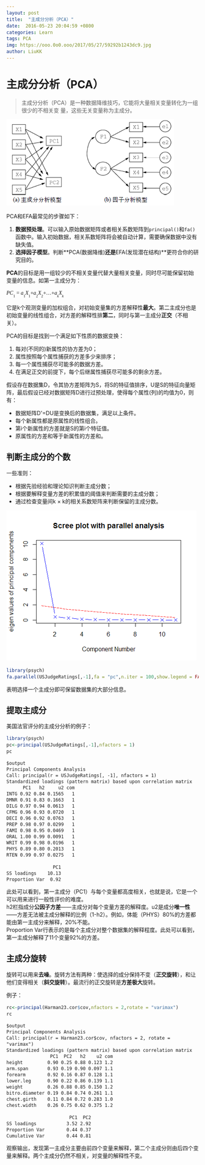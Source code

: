 ```yaml
---
layout: post
title:  "主成分分析（PCA）"
date:  2016-05-23 20:04:59 +0800
categories: Learn
tags: PCA
img: https://ooo.0o0.ooo/2017/05/27/59292b1243dc9.jpg
author: LiuKK
---
```


# 主成分分析（PCA）

>主成分分析（PCA）是一种数据降维技巧，它能将大量相关变量转化为一组很少的不相关变
量，这些无关变量称为主成分。

![image](https://raw.githubusercontent.com/Liubj2016/Liubj2016.github.io/master/images/PCA1.png)

PCA和EFA最常见的步骤如下：

1. **数据预处理**。可以输入原始数据矩阵或者相关系数矩阵到`principal()`和`fa()`函数中。输入初始数据，相关系数矩阵将会被自动计算，需要确保数据中没有缺失值。
2. **选择因子模型**。判断**PCA(数据降维)**还是**EFA(发现潜在结构)**更符合你的研究目的。

**PCA**的目标是用一组较少的不相关变量代替大量相关变量，同时尽可能保留初始变量的信息。如第一主成分为：

<span title='MathGene HTML' style='font-family:Times,Serif;font-size:100%'><i>P</i><i>C</i><sub><sub>1</sub></sub> = <i>a</i><sub><sub>1</sub></sub><i>X</i><sub><sub>1</sub></sub>+<i>a</i><sub><sub>2</sub></sub><i>X</i><sub><sub>2</sub></sub>+&#8230;+<i>a</i><sub><sub><i>k</i></sub></sub><i>X</i><sub><sub><i>k</i></sub></sub></span>

它是k个观测变量的加权组合，对初始变量集的方差解释性**最大**。第二主成分也是初始变量的线性组合，对方差的解释性排**第二**，同时与第一主成分**正交**（不相关）。

PCA的目标是找到一个满足如下性质的数据变换：

1. 每对(不同的)新属性的协方差为0；
2. 属性按照每个属性捕获的方差多少来排序；
3. 每一个属性捕获尽可能多的数据方差。
4. 在满足正交的前提下，每个后继属性捕获尽可能多的剩余方差。

假设存在数据集D，令其协方差矩阵为S，将S的特征值排序，U是S的特征向量矩阵，最后假设已经对数据矩阵D进行过预处理，使得每个属性(列)的均值为0，则有：

- 数据矩阵D'=DU是变换后的数据集，满足以上条件。
- 每个新属性都是原属性的线性组合。
- 第i个新属性的方差就是S的第i个特征值。
- 原属性的方差和等于新属性的方差和。


## 判断主成分的个数

一些准则：
- 根据先验经验和理论知识判断主成分数；
- 根据要解释变量方差的积累值的阈值来判断需要的主成分数；
- 通过检查变量间k × k的相关系数矩阵来判断保留的主成分数。

![image](https://raw.githubusercontent.com/Liubj2016/Liubj2016.github.io/master/images/PCA2.png)


```r
library(psych)
fa.parallel(USJudgeRatings[,-1],fa = "pc",n.iter = 100,show.legend = FALSE,main = "Scree plot with parallel analysis")
```
表明选择一个主成分即可保留数据集的大部分信息。

## 提取主成分

美国法官评分的主成分分析的例子：

```r
library(psych)
pc<-principal(USJudgeRatings[,-1],nfactors = 1)
pc
```

```
$output
Principal Components Analysis
Call: principal(r = USJudgeRatings[, -1], nfactors = 1)
Standardized loadings (pattern matrix) based upon correlation matrix
      PC1   h2     u2 com
INTG 0.92 0.84 0.1565   1
DMNR 0.91 0.83 0.1663   1
DILG 0.97 0.94 0.0613   1
CFMG 0.96 0.93 0.0720   1
DECI 0.96 0.92 0.0763   1
PREP 0.98 0.97 0.0299   1
FAMI 0.98 0.95 0.0469   1
ORAL 1.00 0.99 0.0091   1
WRIT 0.99 0.98 0.0196   1
PHYS 0.89 0.80 0.2013   1
RTEN 0.99 0.97 0.0275   1

                 PC1
SS loadings    10.13
Proportion Var  0.92
```

此处可以看到，第一主成分（PC1）与每个变量都高度相关，也就是说，它是一个可以用来进行一般性评价的难度。  
h2栏指成分**公因子方差**——主成分对每个变量方差的解释度。u2是成分**唯一性**——方差无法被主成分解释的比例（1-h2）。例如，体能（PHYS）80%的方差都能由第一主成分来解释，20%不能。  
Proportion Var行表示的是每个主成分对整个数据集的解释程度。此处可以看到，第一主成分解释了11个变量92%的方差。

## 主成分旋转
旋转可以用来**去噪**。旋转方法有两种：使选择的成分保持不变（**正交旋转**），和让他们变得相关（**斜交旋转**）。最流行的正交旋转是**方差极大**旋转。

例子：

```r
rc<-principal(Harman23.cor$cov,nfactors = 2,rotate = "varimax")
rc
```

```
$output
Principal Components Analysis
Call: principal(r = Harman23.cor$cov, nfactors = 2, rotate = "varimax")
Standardized loadings (pattern matrix) based upon correlation matrix
                PC1  PC2   h2    u2 com
height         0.90 0.25 0.88 0.123 1.2
arm.span       0.93 0.19 0.90 0.097 1.1
forearm        0.92 0.16 0.87 0.128 1.1
lower.leg      0.90 0.22 0.86 0.139 1.1
weight         0.26 0.88 0.85 0.150 1.2
bitro.diameter 0.19 0.84 0.74 0.261 1.1
chest.girth    0.11 0.84 0.72 0.283 1.0
chest.width    0.26 0.75 0.62 0.375 1.2

                       PC1  PC2
SS loadings           3.52 2.92
Proportion Var        0.44 0.37
Cumulative Var        0.44 0.81
```
观察输出，发现第一主成分主要由前四个变量来解释，第二个主成分则由后四个变量来解释。两个主成分仍然不相关，对变量的解释性不变。